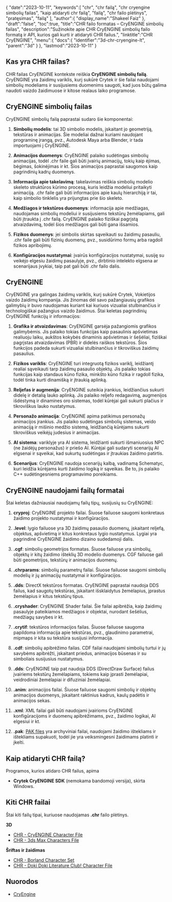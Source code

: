 {
   "date":"2023-10-11",
   "keywords":[
"chr",
"chr failą",
"chr cryengine simbolių failas",
"kaip atidaryti chr failą",
"failą",
"chr failo plėtinys",
"pratęsimas",
"failą"
],
   "author":{
      "display_name":"Shakeel Faiz"
},
   "draft":"false",
   "toc":true,
   "title":"CHR failo formatas – CryENGINE simbolių failas",
   "description":"Sužinokite apie CHR CryENGINE simbolių failo formatą ir API, kurios gali kurti ir atidaryti CHR failus.",
   "linktitle":"CHR CryENGINE",
   "menu":{
      "docs":{
         "identifier":"3d-chr-cryengine-lt",
         "parent":"3d"
}
},
   "lastmod":"2023-10-11"
}

## Kas yra CHR failas?

CHR failas CryENGINE kontekste reiškia **CryENGINE simbolių failą**. CryENGINE yra žaidimų variklis, kurį sukūrė Crytek ir šie failai naudojami simbolių modeliams ir susijusiems duomenims saugoti, kad juos būtų galima naudoti vaizdo žaidimuose ir kitose realaus laiko programose.

## CryENGINE simbolių failas

CryENGINE simbolių failą paprastai sudaro šie komponentai:

1.  **Simbolių modelis**: tai 3D simbolio modelis, įskaitant jo geometriją, tekstūras ir animacijas. Šie modeliai dažnai kuriami naudojant programinę įrangą, pvz., Autodesk Maya arba Blender, ir tada importuojami į CryENGINE.
    
2.  **Animacijos duomenys**: CryENGINE palaiko sudėtingas simbolių animacijas, todėl .chr faile gali būti įvairių animacijų, tokių kaip ėjimas, bėgimas, šokinėjimas ir kt. Šios animacijos paprastai saugomos kaip pagrindinių kadrų duomenys.
    
3.  **Informacija apie takelavimą**: takelavimas reiškia simbolių modelio skeleto struktūros kūrimo procesą, kuris leidžia modeliui pritaikyti animaciją. .chr faile gali būti informacijos apie kaulų hierarchiją ir tai, kaip simbolio tinklelis yra prijungtas prie šio skeleto.
    
4.  **Medžiagos ir tekstūros duomenys**: informacija apie medžiagas, naudojamas simbolių modeliui ir susijusiems tekstūrų žemėlapiams, gali būti įtraukta į .chr failą. CryENGINE palaiko fiziškai pagrįstą atvaizdavimą, todėl šios medžiagos gali būti gana išsamios.
    
5.  **Fizikos duomenys**: jei simbolis skirtas sąveikauti su žaidimų pasauliu, .chr faile gali būti fizinių duomenų, pvz., susidūrimo formų arba ragdoll fizikos apribojimų.
    
6.  **Konfigūracijos nustatymai**: įvairūs konfigūracijos nustatymai, susiję su veikėjo elgesiu žaidimų pasaulyje, pvz., dirbtinio intelekto elgsena ar scenarijaus įvykiai, taip pat gali būti .chr failo dalis.

## CryENGINE

CryENGINE yra galingas žaidimų variklis, kurį sukūrė Crytek, Vokietijos vaizdo žaidimų kompanija. Jis žinomas dėl savo pažangiausių grafikos galimybių ir buvo naudojamas kuriant kai kuriuos vizualiai stulbinančius ir technologiškai pažangius vaizdo žaidimus. Štai keletas pagrindinių CryENGINE funkcijų ir informacijos:

1.  **Grafika ir atvaizdavimas**: CryENGINE garsėja pažangiomis grafikos galimybėmis. Jis palaiko tokias funkcijas kaip pasaulinis apšvietimas realiuoju laiku, aukštos kokybės dinaminis apšvietimas ir šešėliai, fiziškai pagrįstas atvaizdavimas (PBR) ir didelės raiškos tekstūros. Šios funkcijos padeda sukurti vizualiai stulbinančius ir tikroviškus žaidimų pasaulius.
    
2.  **Fizikos variklis**: CryENGINE turi integruotą fizikos variklį, leidžiantį realiai sąveikauti tarp žaidimų pasaulio objektų. Jis palaiko tokias funkcijas kaip standaus kūno fizika, minkšto kūno fizika ir ragdoll fizika, todėl tinka kurti dinamišką ir įtraukią aplinką.
    
3.  **Reljefas ir augmenija**: CryENGINE suteikia įrankius, leidžiančius sukurti didelę ir detalią lauko aplinką. Jis palaiko reljefo redagavimą, augmenijos išdėstymą ir dinamines oro sistemas, todėl kūrėjai gali sukurti plačius ir tikroviškus lauko nustatymus.
    
4.  **Personažo animacija**: CryENGINE apima patikimus personažų animacijos įrankius. Jis palaiko sudėtingas simbolių sistemas, veido animaciją ir mišinio medžio sistemą, leidžiančią kūrėjams sukurti tikroviškus veikėjų judesius ir animacijas.
    
5.  **AI sistema**: variklyje yra AI sistema, leidžianti sukurti išmaniuosius NPC (ne žaidėjų personažus) ir priešo AI. Kūrėjai gali sudaryti scenarijų AI elgsenai ir sąveikai, kad sukurtų sudėtingas ir įtraukias žaidimo patirtis.
       
6.  **Scenarijus**: CryENGINE naudoja scenarijų kalbą, vadinamą Schematyc, kuri leidžia kūrėjams kurti žaidimo logiką ir sąveikas. Be to, jis palaiko C++ sudėtingesniems programavimo poreikiams.

## CryENGINE naudojami failų formatai

Štai keletas dažniausiai naudojamų failų tipų, susijusių su CryENGINE:

1.  **cryproj**: CryENGINE projekto failai. Šiuose failuose saugomi konkretaus žaidimo projekto nustatymai ir konfigūracijos.
    
2.  **.level**: lygio failuose yra 3D žaidimų pasaulio duomenų, įskaitant reljefą, objektus, apšvietimą ir kitus konkretaus lygio nustatymus. Lygiai yra pagrindinė CryENGINE žaidimo dizaino sudedamoji dalis.
    
3.  **.cgf**: simbolių geometrijos formatas. Šiuose failuose yra simbolių, objektų ir kitų žaidimo išteklių 3D modelio duomenys. CGF failuose gali būti geometrijos, tekstūrų ir animacijos duomenų.
    
4.  **.chrparams**: simbolių parametrų failai. Šiuose failuose saugomi simbolių modelių ir jų animacijų nustatymai ir konfigūracijos.
    
5.  **.dds**: DirectX tekstūros formatas. CryENGINE paprastai naudoja DDS failus, kad saugotų tekstūras, įskaitant išsklaidytus žemėlapius, įprastus žemėlapius ir kitus tekstūrų tipus.
    
6.  **.cryshader**: CryENGINE Shader failai. Šie failai apibrėžia, kaip žaidimų pasaulyje pateikiamos medžiagos ir objektai, nurodant šešėlius, medžiagų savybes ir kt.
    
7.  **.crytif**: tekstūros informacijos failas. Šiuose failuose saugoma papildoma informacija apie tekstūras, pvz., glaudinimo parametrai, mipmaps ir kita su tekstūra susijusi informacija.
    
8.  **.cdf**: simbolių apibrėžimo failas. CDF failai naudojami simbolių turtui ir jų savybėms apibrėžti, įskaitant priedus, animacijos būsenas ir su simboliais susijusius nustatymus.
    
9.  **.dds**: CryENGINE taip pat naudoja DDS (DirectDraw Surface) failus įvairiems tekstūrų žemėlapiams, tokiems kaip įprasti žemėlapiai, veidrodiniai žemėlapiai ir difuziniai žemėlapiai.
    
10.  **.anim**: animacijos failai. Šiuose failuose saugomi simbolių ir objektų animacijos duomenys, įskaitant raktinius kadrus, kaulų padėtis ir animacijos sekas.
    
11.  **.xml**: XML failai gali būti naudojami įvairioms CryENGINE konfigūracijoms ir duomenų apibrėžimams, pvz., žaidimo logikai, AI elgesiui ir kt.
    
12.  **.pak**: [PAK files](/game/pak/) yra archyviniai failai, naudojami žaidimo ištekliams ir ištekliams supakuoti, todėl jie yra veiksmingesni žaidimams platinti ir įkelti.

## Kaip atidaryti CHR failą?

Programos, kurios atidaro CHR failus, apima

- **Crytek CryENGINE SDK** (nemokama bandomoji versija), skirta Windows.

## Kiti CHR failai

Štai kiti failų tipai, kuriuose naudojamas **.chr** failo plėtinys.

**3D**
- [CHR - CryENGINE Character File](/3d/chr-cryengine/)
- [CHR - 3ds Max Characters File](/3d/chr-3ds/)

**Šriftas ir žaidimas**
- [CHR - Borland Character Set](/font/chr/)
- [CHR - Doki Doki Literature Club! Character File](/game/chr-doki/)

## Nuorodos
- [CryEngine](https://en.wikipedia.org/wiki/CryEngine)

